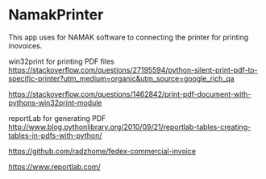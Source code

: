 # NamakPrinter
This app uses for NAMAK software to connecting the printer for printing inovoices.

win32print for printing PDF files
https://stackoverflow.com/questions/27195594/python-silent-print-pdf-to-specific-printer?utm_medium=organic&utm_source=google_rich_qa

https://stackoverflow.com/questions/1462842/print-pdf-document-with-pythons-win32print-module

reportLab for generating PDF
http://www.blog.pythonlibrary.org/2010/09/21/reportlab-tables-creating-tables-in-pdfs-with-python/

https://github.com/radzhome/fedex-commercial-invoice

https://www.reportlab.com/

